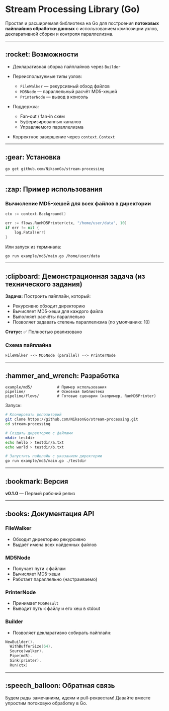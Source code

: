 # Stream Processing Library (Go)

Простая и расширяемая библиотека на Go для построения **потоковых пайплайнов обработки данных** с использованием композиции узлов, декларативной сборки и контроля параллелизма.

---

## \:rocket: Возможности

* Декларативная сборка пайплайнов через `Builder`
* Переиспользуемые типы узлов:

  * `FileWalker` — рекурсивный обход файлов
  * `MD5Node` — параллельный расчёт MD5-хешей
  * `PrinterNode` — вывод в консоль
* Поддержка:

  * Fan-out / fan-in схем
  * Буферизированных каналов
  * Управляемого параллелизма
* Корректное завершение через `context.Context`

---

## \:gear: Установка

```bash
go get github.com/NiksonGo/stream-processing
```

---

## \:zap: Пример использования

### Вычисление MD5-хешей для всех файлов в директории

```go
ctx := context.Background()

err := flows.RunMD5Printer(ctx, "/home/user/data", 10)
if err != nil {
    log.Fatal(err)
}
```

Или запуск из терминала:

```bash
go run example/md5/main.go /home/user/data
```

---

## \:clipboard: Демонстрационная задача (из технического задания)

**Задача:** Построить пайплайн, который:

* Рекурсивно обходит директорию
* Вычисляет MD5-хеши для каждого файла
* Выполняет расчёты параллельно
* Позволяет задавать степень параллелизма (по умолчанию: 10)

**Статус:** ✅ Полностью реализовано

### Схема пайплайна

```
FileWalker --> MD5Node (parallel) --> PrinterNode
```

---

## \:hammer\_and\_wrench: Разработка

```
example/md5/           # Пример использования
pipeline/              # Основная библиотека
pipeline/flows/        # Готовые сценарии (например, RunMD5Printer)
```

Запуск:

```bash
# Клонировать репозиторий
git clone https://github.com/NiksonGo/stream-processing.git
cd stream-processing

# Создать директорию с файлами
mkdir testdir
echo hello > testdir/a.txt
echo world > testdir/b.txt

# Запустить пайплайн с указанием директории
go run example/md5/main.go ./testdir
```

---

## \:bookmark: Версия

**v0.1.0** — Первый рабочий релиз

---

## \:books: Документация API

### FileWalker

* Обходит директорию рекурсивно
* Выдаёт имена всех найденных файлов

### MD5Node

* Получает пути к файлам
* Вычисляет MD5-хеши
* Работает параллельно (настраиваемо)

### PrinterNode

* Принимает `MD5Result`
* Выводит путь к файлу и его хеш в stdout

### Builder

* Позволяет декларативно собирать пайплайн:

```go
NewBuilder().
  WithBufferSize(64).
  Source(walker).
  Pipe(md5).
  Sink(printer).
  Run(ctx)
```

---

## \:speech\_balloon: Обратная связь

Будем рады замечаниям, идеям и pull-реквестам! Давайте вместе упростим потоковую обработку в Go.



